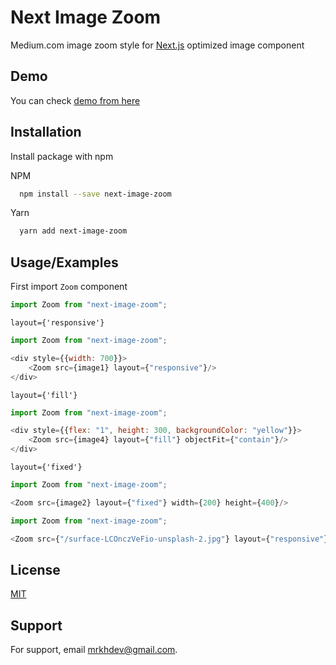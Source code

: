 
# Next Image Zoom

Medium.com image zoom style for [Next.js](https://nextjs.org) optimized image component


## Demo

You can check [demo from here](github)


## Installation

Install package with npm

NPM

```bash
  npm install --save next-image-zoom
```

Yarn

```bash
  yarn add next-image-zoom
```

## Usage/Examples

First import `Zoom` component

```javascript
import Zoom from "next-image-zoom";
```


`layout={'responsive'}`

```javascript
import Zoom from "next-image-zoom";

<div style={{width: 700}}>
    <Zoom src={image1} layout={"responsive"}/>
</div>
```

`layout={'fill'}`

```javascript
import Zoom from "next-image-zoom";

<div style={{flex: "1", height: 300, backgroundColor: "yellow"}}>
    <Zoom src={image4} layout={"fill"} objectFit={"contain"}/>
</div>
```

`layout={'fixed'}`


```javascript
import Zoom from "next-image-zoom";

<Zoom src={image2} layout={"fixed"} width={200} height={400}/>
```

```javascript
import Zoom from "next-image-zoom";

<Zoom src={"/surface-LCOnczVeFio-unsplash-2.jpg"} layout={"responsive"} width={800} height={500}/>
```
## License

[MIT](https://choosealicense.com/licenses/mit/)


## Support

For support, email mrkhdev@gmail.com.

